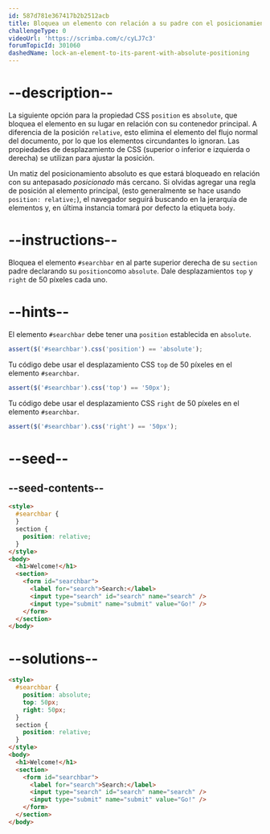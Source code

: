 ```yaml
---
id: 587d781e367417b2b2512acb
title: Bloquea un elemento con relación a su padre con el posicionamiento absoluto
challengeType: 0
videoUrl: 'https://scrimba.com/c/cyLJ7c3'
forumTopicId: 301060
dashedName: lock-an-element-to-its-parent-with-absolute-positioning
---
```


# --description--

La siguiente opción para la propiedad CSS `position` es `absolute`, que bloquea el elemento en su lugar en relación con su contenedor principal. A diferencia de la posición `relative`, esto elimina el elemento del flujo normal del documento, por lo que los elementos circundantes lo ignoran. Las propiedades de desplazamiento de CSS (superior o inferior e izquierda o derecha) se utilizan para ajustar la posición.

Un matiz del posicionamiento absoluto es que estará bloqueado en relación con su antepasado _posicionado_ más cercano. Si olvidas agregar una regla de posición al elemento principal, (esto generalmente se hace usando `position: relative;`), el navegador seguirá buscando en la jerarquía de elementos y, en última instancia tomará por defecto la etiqueta `body`.

# --instructions--

Bloquea el elemento `#searchbar` en al parte superior derecha de su `section` padre declarando su `position`como `absolute`. Dale desplazamientos `top` y `right` de 50 píxeles cada uno.

# --hints--

El elemento `#searchbar` debe tener una `position` establecida en `absolute`.

```js
assert($('#searchbar').css('position') == 'absolute');
```

Tu código debe usar el desplazamiento CSS `top` de 50 píxeles en el elemento `#searchbar`.

```js
assert($('#searchbar').css('top') == '50px');
```

Tu código debe usar el desplazamiento CSS `right` de 50 píxeles en el elemento `#searchbar`.

```js
assert($('#searchbar').css('right') == '50px');
```

# --seed--

## --seed-contents--

```html
<style>
  #searchbar {
  }
  section {
    position: relative;
  }
</style>
<body>
  <h1>Welcome!</h1>
  <section>
    <form id="searchbar">
      <label for="search">Search:</label>
      <input type="search" id="search" name="search" />
      <input type="submit" name="submit" value="Go!" />
    </form>
  </section>
</body>
```

# --solutions--

```html
<style>
  #searchbar {
    position: absolute;
    top: 50px;
    right: 50px;
  }
  section {
    position: relative;
  }
</style>
<body>
  <h1>Welcome!</h1>
  <section>
    <form id="searchbar">
      <label for="search">Search:</label>
      <input type="search" id="search" name="search" />
      <input type="submit" name="submit" value="Go!" />
    </form>
  </section>
</body>
```
